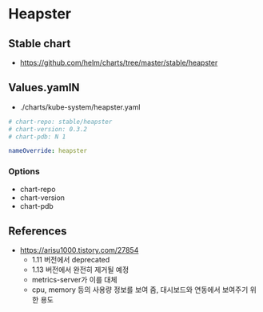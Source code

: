 # Heapster

## Stable chart
* https://github.com/helm/charts/tree/master/stable/heapster


## Values.yamlN
* ./charts/kube-system/heapster.yaml
```yaml
# chart-repo: stable/heapster
# chart-version: 0.3.2
# chart-pdb: N 1

nameOverride: heapster
```

### Options
* chart-repo
* chart-version
* chart-pdb

## References
* https://arisu1000.tistory.com/27854
  * 1.11 버전에서 deprecated 
  * 1.13 버전에서 완전히 제거될 예정 
  * metrics-server가 이를 대체
  * cpu, memory 등의 사용량 정보를 보여 줌, 대시보드와 연동에서 보여주기 위한 용도